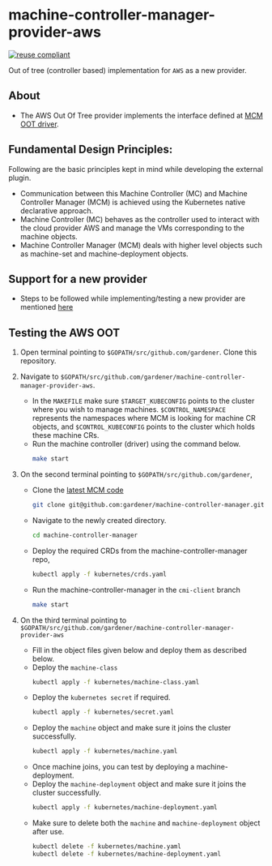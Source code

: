 # machine-controller-manager-provider-aws

[![reuse compliant](https://reuse.software/badge/reuse-compliant.svg)](https://reuse.software/)

Out of tree (controller based) implementation for `AWS` as a new provider.

## About
- The AWS Out Of Tree provider implements the interface defined at [MCM OOT driver](https://github.com/gardener/machine-controller-manager/blob/master/pkg/util/provider/driver/driver.go).

## Fundamental Design Principles:
Following are the basic principles kept in mind while developing the external plugin.
* Communication between this Machine Controller (MC) and Machine Controller Manager (MCM) is achieved using the Kubernetes native declarative approach.
* Machine Controller (MC) behaves as the controller used to interact with the cloud provider AWS and manage the VMs corresponding to the machine objects.
* Machine Controller Manager (MCM) deals with higher level objects such as machine-set and machine-deployment objects.

## Support for a new provider
- Steps to be followed while implementing/testing a new provider are mentioned [here](https://github.com/gardener/machine-controller-manager/blob/master/docs/development/cp_support_new.md)

## Testing the AWS OOT

1. Open terminal pointing to `$GOPATH/src/github.com/gardener`. Clone this repository. 

2. Navigate to `$GOPATH/src/github.com/gardener/machine-controller-manager-provider-aws`. 
    - In the `MAKEFILE` make sure `$TARGET_KUBECONFIG` points to the cluster where you wish to manage machines. `$CONTROL_NAMESPACE` represents the namespaces where MCM is looking for machine CR objects, and `$CONTROL_KUBECONFIG` points to the cluster which holds these machine CRs. 
    - Run the machine controller (driver) using the command below.
        ```bash
        make start
        ```
3. On the second terminal pointing to `$GOPATH/src/github.com/gardener`,
    - Clone the [latest MCM code](https://github.com/gardener/machine-controller-manager)
        ```bash
        git clone git@github.com:gardener/machine-controller-manager.git
        ```
    - Navigate to the newly created directory.
        ```bash
        cd machine-controller-manager
        ```
    - Deploy the required CRDs from the machine-controller-manager repo,
        ```bash
        kubectl apply -f kubernetes/crds.yaml
        ```
    - Run the machine-controller-manager in the `cmi-client` branch
        ```bash
        make start
        ```
4. On the third terminal pointing to `$GOPATH/src/github.com/gardener/machine-controller-manager-provider-aws`
    - Fill in the object files given below and deploy them as described below.
    - Deploy the `machine-class`
        ```bash
        kubectl apply -f kubernetes/machine-class.yaml
        ```
    - Deploy the `kubernetes secret` if required.
        ```bash
        kubectl apply -f kubernetes/secret.yaml
        ```
    - Deploy the `machine` object and make sure it joins the cluster successfully.
        ```bash
        kubectl apply -f kubernetes/machine.yaml
        ```
    - Once machine joins, you can test by deploying a machine-deployment.
    - Deploy the `machine-deployment` object and make sure it joins the cluster successfully.
        ```bash
        kubectl apply -f kubernetes/machine-deployment.yaml
        ```
    - Make sure to delete both the `machine` and `machine-deployment` object after use.
        ```bash
        kubectl delete -f kubernetes/machine.yaml
        kubectl delete -f kubernetes/machine-deployment.yaml
